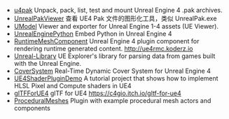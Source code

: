 

* [u4pak](https://github.com/panzi/u4pak) Unpack, pack, list, test and mount Unreal Engine 4 .pak archives.
* [UnrealPakViewer](https://github.com/jashking/UnrealPakViewer) 查看 UE4 Pak 文件的图形化工具，类似 UnrealPak.exe
* [UModel](https://github.com/gildor2/UModel) Viewer and exporter for Unreal Engine 1-4 assets (UE Viewer).
* [UnrealEnginePython](https://github.com/20tab/UnrealEnginePython) Embed Python in Unreal Engine 4
* [RuntimeMeshComponent](https://github.com/Koderz/RuntimeMeshComponent) Unreal Engine 4 plugin component for rendering runtime generated content. http://ue4rmc.koderz.io
* [Unreal-Library](https://github.com/EliotVU/Unreal-Library) UE Explorer's library for parsing data from games built with the Unreal Engine.
* [CoverSystem](https://github.com/GlassBeaver/CoverSystem) Real-Time Dynamic Cover System for Unreal Engine 4
* [UE4ShaderPluginDemo](https://github.com/Temaran/UE4ShaderPluginDemo) A tutorial project that shows how to implement HLSL Pixel and Compute shaders in UE4
* [glTFForUE4](https://github.com/code4game/glTFForUE4) glTF for UE4 https://c4gio.itch.io/gltf-for-ue4
* [ProceduralMeshes](https://github.com/SiggiG/ProceduralMeshes) Plugin with example procedural mesh actors and components
